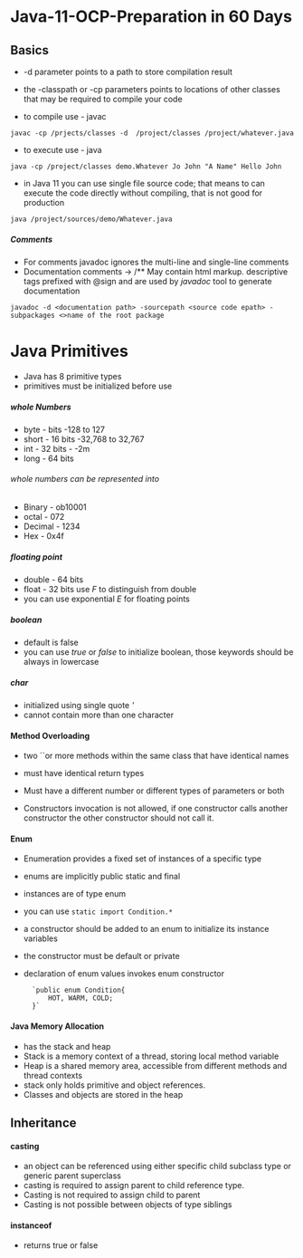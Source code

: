 # Java-11-OCP-Preparation in 60 Days

## Basics

* -d parameter points to a path to store compilation result
* the -classpath or -cp parameters points to locations of other classes that may be required to compile your code

* to compile use - javac 

`javac -cp /prjects/classes -d  /project/classes /project/whatever.java`

* to execute use - java

`java -cp /project/classes demo.Whatever Jo John "A Name" Hello John`

* in Java 11 you can use single file source code; that means to can execute the code directly without compiling, that is not good for production

`java /project/sources/demo/Whatever.java`

##### Comments
* For comments javadoc ignores the multi-line and single-line comments
* Documentation comments ->  /** May contain html markup. descriptive tags prefixed with @sign and are used by *javadoc* tool to generate documentation

`javadoc -d <documentation path> -sourcepath <source code epath> -subpackages <>name of the root package ` 

# Java Primitives
* Java has 8 primitive types
* primitives must be initialized before use
##### whole Numbers
* byte - bits -128 to 127
* short - 16 bits -32,768 to 32,767
* int - 32 bits - -2m
* long - 64 bits

###### whole numbers can be represented into

* Binary - ob10001
* octal - 072
* Decimal - 1234
* Hex - 0x4f

##### floating point
* double - 64 bits
* float - 32 bits use *F* to distinguish from double
* you can use exponential *E* for floating points

##### boolean
* default is false
* you can use *true* or *false* to initialize boolean, those keywords should be always in lowercase

##### char
* initialized using single quote *'*
* cannot contain more than one character

#### Method Overloading

* two ``or more methods within the same class that have identical names
* must have identical return types
* Must have a different number or different types of parameters or both

* Constructors invocation is not  allowed, if one constructor calls another constructor the other constructor should not call it.

#### Enum

* Enumeration provides a fixed set of instances of a specific type
* enums are implicitly public static and final
* instances are of type enum
* you can use `static import Condition.*`
* a constructor should be added to an enum to initialize its instance variables
* the constructor must be default or private
* declaration of enum values invokes enum constructor

        `public enum Condition{
            HOT, WARM, COLD;
        }`
        
#### Java Memory Allocation

* has the stack and heap
* Stack is a memory context of a thread, storing local method variable
* Heap is a shared memory area, accessible from different methods and thread contexts
* stack only holds primitive and object references.
* Classes and objects are stored in the heap


## Inheritance
#### casting
* an object can be referenced using either specific child subclass type or generic parent superclass
* casting is required to assign parent to child reference type.
* Casting is not required to assign child to parent
* Casting is not possible between objects of type siblings

#### instanceof

* returns true or false
        
   